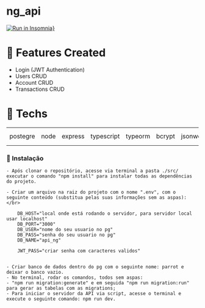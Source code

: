 # ng_api


[![Run in Insomnia}](https://insomnia.rest/images/run.svg)](https://insomnia.rest/run/?label=ng_api&uri=https%3A%2F%2Fraw.githubusercontent.com%2FDanielAntunes-dev%2Fng_api%2Fmaster%2FInsomnia_2022-11-18.json)


📝 Features Created
=====================
* Login (JWT Authentication)
* Users CRUD
* Account CRUD
* Transactions CRUD


🚀 Techs
=================

<table>
<tr>
<td>postegre</td>
<td>node</td>
<td>express</td>
<td>typescript</td>
<td>typeorm</td>
<td>bcrypt</td>
<td>jsonwebtoken</td>
<td>class-validator</td>
<td>reflect-metadata</td>
</tr>
</table>

### 🔧 Instalação
    - Após clonar o repositório, acesse via terminal a pasta ./src/ executar o comando "npm install" para instalar todas as dependências do projeto.

    - Criar um arquivo na raiz do projeto com o nome ".env", com o seguinte conteúdo (substitua pelas suas informações sem as aspas):</br>

        DB_HOST="local onde está rodando o servidor, para servidor local usar localhost"
        DB_PORT="3000"
        DB_USER="nome do seu usuario no pg"
        DB_PASS="senha do seu usuario no pg"
        DB_NAME="api_ng"

        JWT_PASS="criar senha com caracteres validos"


    - Criar banco de dados dentro do pg com o seguinte nome: parrot e deixar o banco vazio.
    - No terminal, rodar os comandos, todos sem aspas:
    - "npm run migration:generate" e em seguida "npm run migration:run" para gerar as tabelas com as migrations;
    - Para iniciar o servidor da API via script, acesse o terminal e execute o seguinte comando: npm run dev.


